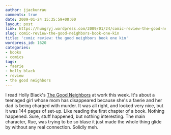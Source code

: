 ```yaml
---
author: jjackunrau
comments: true
date: 2009-01-24 15:35:59+00:00
layout: post
link: https://hungryj.wordpress.com/2009/01/24/comic-review-the-good-neighbors-book-one-kin/
slug: comic-review-the-good-neighbors-book-one-kin
title: 'comic review: the good neighbors book one kin'
wordpress_id: 1620
categories:
- books
- comics
tags:
- faerie
- holly black
- review
- the good neighbors
---
```


I read Holly Black's [The Good Neighbors](rs-Book-One-Kin/dp/0439855624/) at work this week. It's about a teenaged girl whose mom has disappeared because she's a faerie and her dad is being charged with murder. It was all right, and looked very nice, but it was 144 pages of set-up. Like reading the first chapter of a book. Nothing happened. Sure, stuff happened, but nothing interesting. The main character, Rue, was trying to be so blase it just made the whole thing glide by without any real connection. Solidly meh.
